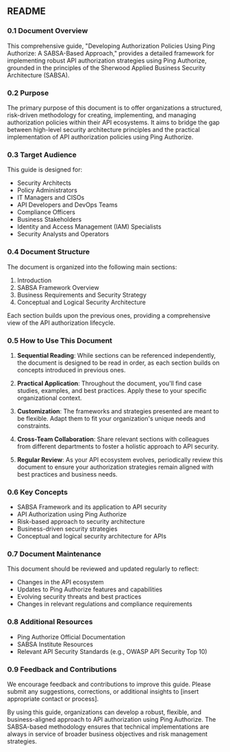 ##  README

### 0.1 Document Overview

This comprehensive guide, "Developing Authorization Policies Using Ping Authorize: A SABSA-Based Approach," provides a detailed framework for implementing robust API authorization strategies using Ping Authorize, grounded in the principles of the Sherwood Applied Business Security Architecture (SABSA).

### 0.2 Purpose

The primary purpose of this document is to offer organizations a structured, risk-driven methodology for creating, implementing, and managing authorization policies within their API ecosystems. It aims to bridge the gap between high-level security architecture principles and the practical implementation of API authorization policies using Ping Authorize.

### 0.3 Target Audience

This guide is designed for:
- Security Architects
- Policy Administrators
- IT Managers and CISOs
- API Developers and DevOps Teams
- Compliance Officers
- Business Stakeholders
- Identity and Access Management (IAM) Specialists
- Security Analysts and Operators

### 0.4 Document Structure

The document is organized into the following main sections:

1. Introduction
2. SABSA Framework Overview
3. Business Requirements and Security Strategy
4. Conceptual and Logical Security Architecture

Each section builds upon the previous ones, providing a comprehensive view of the API authorization lifecycle.

### 0.5 How to Use This Document

1. **Sequential Reading**: While sections can be referenced independently, the document is designed to be read in order, as each section builds on concepts introduced in previous ones.

2. **Practical Application**: Throughout the document, you'll find case studies, examples, and best practices. Apply these to your specific organizational context.

3. **Customization**: The frameworks and strategies presented are meant to be flexible. Adapt them to fit your organization's unique needs and constraints.

4. **Cross-Team Collaboration**: Share relevant sections with colleagues from different departments to foster a holistic approach to API security.

5. **Regular Review**: As your API ecosystem evolves, periodically review this document to ensure your authorization strategies remain aligned with best practices and business needs.

### 0.6 Key Concepts

- SABSA Framework and its application to API security
- API Authorization using Ping Authorize
- Risk-based approach to security architecture
- Business-driven security strategies
- Conceptual and logical security architecture for APIs

### 0.7 Document Maintenance

This document should be reviewed and updated regularly to reflect:
- Changes in the API ecosystem
- Updates to Ping Authorize features and capabilities
- Evolving security threats and best practices
- Changes in relevant regulations and compliance requirements

### 0.8 Additional Resources

- Ping Authorize Official Documentation
- SABSA Institute Resources
- Relevant API Security Standards (e.g., OWASP API Security Top 10)

### 0.9 Feedback and Contributions

We encourage feedback and contributions to improve this guide. Please submit any suggestions, corrections, or additional insights to [insert appropriate contact or process].

By using this guide, organizations can develop a robust, flexible, and business-aligned approach to API authorization using Ping Authorize. The SABSA-based methodology ensures that technical implementations are always in service of broader business objectives and risk management strategies.